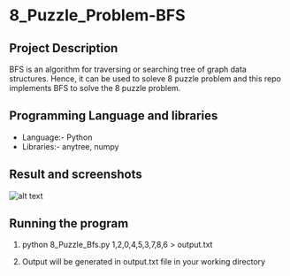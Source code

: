 # 8_Puzzle_Problem-BFS

## Project Description
BFS is an algorithm for traversing or searching tree of graph data structures. Hence, it can be used to soleve 8 puzzle problem and this repo implements BFS to solve the 8 puzzle problem.

## Programming Language and libraries
* Language:- Python
* Libraries:- anytree, numpy

## Result and screenshots

![alt text](https://github.com/Scorpi35/8_Puzzle_Problem-TreeGeneration/blob/master/Screen%20Shot%202018-11-21%20at%205.45.09%20PM.png)

## Running the program

1. python 8_Puzzle_Bfs.py 1,2,0,4,5,3,7,8,6 > output.txt

2. Output will be generated in output.txt file in your working directory
